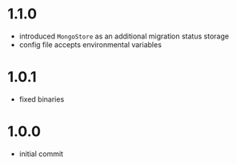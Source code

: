 # 1.1.0
- introduced `MongoStore` as an additional migration status storage
- config file accepts environmental variables
# 1.0.1
- fixed binaries
# 1.0.0
- initial commit

